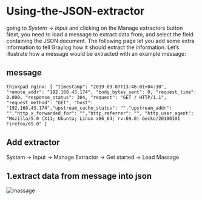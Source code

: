 # Using-the-JSON-extractor
going to *System* -> *Input* and clicking on the Manage extractors button
Next, you need to load a message to extract data from, and select the field containing the JSON document.
The following page let you add some extra information to tell Graylog how it should extract the information. Let’s illustrate how a message would be extracted with an example message:
## message
```
thinkpad nginx: { "timestamp": "2019-09-07T13:46:01+04:30", "remote_addr": "192.168.43.174", "body_bytes_sent": 0, "request_time": 0.000, "response_status": 304, "request": "GET / HTTP/1.1", "request_method": "GET", "host": "192.168.43.174","upstream_cache_status": "","upstream_addr": "","http_x_forwarded_for": "","http_referrer": "", "http_user_agent": "Mozilla/5.0 (X11; Ubuntu; Linux x86_64; rv:69.0) Gecko/20100101 Firefox/69.0" }
```
## Add extractor

System -> Input -> Manage Extractor -> Get started -> Load Massage 
## 1.extract data from message into json
![massage](https://user-images.githubusercontent.com/36330171/64477089-a25b8e00-d1ac-11e9-9c6e-e1fc12b99e99.jpg)
